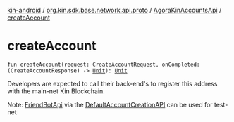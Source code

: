 [kin-android](../../index.md) / [org.kin.sdk.base.network.api.proto](../index.md) / [AgoraKinAccountsApi](index.md) / [createAccount](./create-account.md)

# createAccount

`fun createAccount(request: CreateAccountRequest, onCompleted: (CreateAccountResponse) -> `[`Unit`](https://kotlinlang.org/api/latest/jvm/stdlib/kotlin/-unit/index.html)`): `[`Unit`](https://kotlinlang.org/api/latest/jvm/stdlib/kotlin/-unit/index.html)

Developers are expected to call their back-end's to register
this address with the main-net Kin Blockchain.

Note: [FriendBotApi](../../org.kin.sdk.base.network.api/-friend-bot-api/index.md) via the [DefaultAccountCreationAPI](#)
    can be used for test-net

